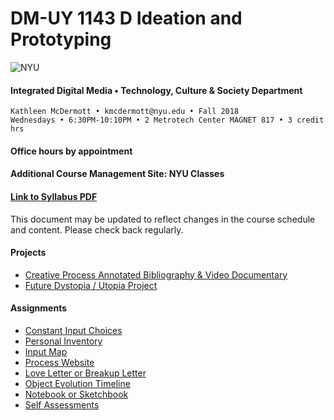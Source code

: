 # DM-UY 1143 D Ideation and Prototyping
![NYU](http://archive.engineering.nyu.edu/files/tandon_long_black.png)
#### Integrated Digital Media • Technology, Culture & Society Department 

    Kathleen McDermott • kmcdermott@nyu.edu • Fall 2018 
    Wednesdays • 6:30PM-10:10PM • 2 Metrotech Center MAGNET 817 • 3 credit hrs     

#### Office hours by appointment 

#### Additional Course Management Site: NYU Classes

#### [Link to Syllabus PDF](https://wp.nyu.edu/criticalwearables/wp-content/uploads/sites/11961/2018/08/IDEATIONPROTOTYPING_McDermott.pdf)
This document may be updated to reflect changes in the course schedule and content. Please check back regularly.  

#### Projects
* [Creative Process Annotated Bibliography & Video Documentary](creative_process.md)
* [Future Dystopia / Utopia Project](future.md)

#### Assignments
* [Constant Input Choices](constant_input_choices.md)
* [Personal Inventory](personal_inventory.md)
* [Input Map](input_map.md)
* [Process Website](process_website.md)
* [Love Letter or Breakup Letter](letter.md)
* [Object Evolution Timeline](evolution_timeline.md)
* [Notebook or Sketchbook](notebook_or_sketchbook.md)
* [Self Assessments](self_assessments.md) 


